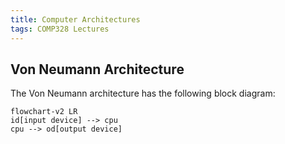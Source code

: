 ```yaml
---
title: Computer Architectures
tags: COMP328 Lectures
---
```

## Von Neumann Architecture
The Von Neumann architecture has the following block diagram:

```mermaid
flowchart-v2 LR
id[input device] --> cpu
cpu --> od[output device]
```